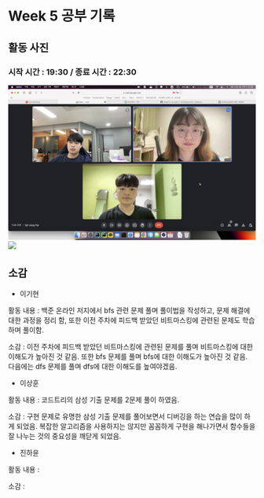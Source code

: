 # Week 5 공부 기록

## 활동 사진

### 시작 시간 : 19:30 / 종료 시간 : 22:30
<img src="Week5_record1.png">
<img src="Week5_record2.png">

## 소감

+ 이기현

활동 내용 : 백준 온라인 저지에서 bfs 관련 문제 풀며 풀이법을 작성하고, 문제 해결에 대한 과정을 정리 함, 또한 이전 주차에 피드백 받았던 비트마스킹에 관련된 문제도 학습하며 풀이함.

소감 : 이전 주차에 피드백 받았던 비트마스킹에 관련된 문제를 풀며 비트마스킹에 대한 이해도가 높아진 것 같음. 또한 bfs 문제를 풀며 bfs에 대한 이해도가 높아진 것 같음. 다음에는 dfs 문제를 풀며 dfs에 대한 이해도를 높여야겠음.

+ 이상훈

활동 내용 : 코드트리의 삼성 기출 문제를 2문제 풀이 하였음.

소감 : 구현 문제로 유명한 삼성 기출 문제를 풀어보면서 디버깅을 하는 연습을 많이 하게 되었음. 복잡한 알고리즘을 사용하지는 않지만 꼼꼼하게 구현을 해나가면서 함수들을 잘 나누는 것의 중요성을 깨닫게 되었음.

+ 진하윤

활동 내용 :

소감 :

